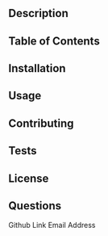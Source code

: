 # 

## Description




## Table of Contents




## Installation




## Usage



## Contributing



## Tests


## License



## Questions
Github Link
Email Address